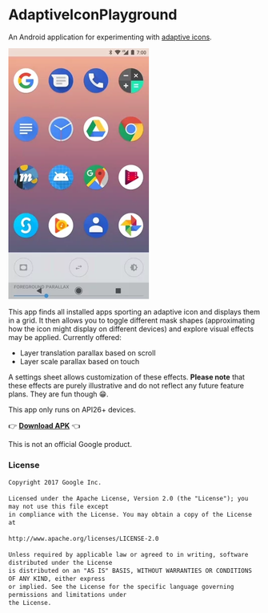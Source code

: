 # AdaptiveIconPlayground

An Android application for experimenting with [adaptive icons](https://developer.android.com/preview/features/adaptive-icons.html).

![demo](screenshots/adaptive-icon-playground-demo.webp)

This app finds all installed apps sporting an adaptive icon and displays them in a grid. It then allows you to toggle different mask shapes (approximating how the icon might display on different devices) and explore visual effects may be applied. Currently offered:
- Layer translation parallax based on scroll
- Layer scale parallax based on touch

A settings sheet allows customization of these effects. **Please note** that these effects are purely illustrative and do not reflect any future feature plans. They are fun though 😁.

This app only runs on API26+ devices.

👉 **[Download APK](https://github.com/nickbutcher/AdaptiveIconPlayground/releases)** 👈

This is not an official Google product.

### License

```
Copyright 2017 Google Inc.

Licensed under the Apache License, Version 2.0 (the "License"); you may not use this file except
in compliance with the License. You may obtain a copy of the License at

http://www.apache.org/licenses/LICENSE-2.0

Unless required by applicable law or agreed to in writing, software distributed under the License
is distributed on an "AS IS" BASIS, WITHOUT WARRANTIES OR CONDITIONS OF ANY KIND, either express
or implied. See the License for the specific language governing permissions and limitations under
the License.
```
